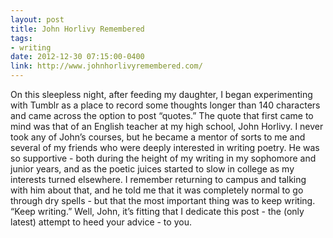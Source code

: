 ```yaml
---
layout: post
title: John Horlivy Remembered
tags:
- writing
date: 2012-12-30 07:15:00-0400
link: http://www.johnhorlivyremembered.com/
---
```

On this sleepless night, after feeding my daughter, I began experimenting with Tumblr as a place to record some thoughts longer than 140 characters and came across the option to post “quotes.” The quote that first came to mind was that of an English teacher at my high school, John Horlivy. I never took any of John’s courses, but he became a mentor of sorts to me and several of my friends who were deeply interested in writing poetry. He was so supportive - both during the height of my writing in my sophomore and junior years, and as the poetic juices started to slow in college as my interests turned elsewhere. I remember returning to campus and talking with him about that, and he told me that it was completely normal to go through dry spells - but that the most important thing was to keep writing. “Keep writing.” Well, John, it’s fitting that I dedicate this post - the (only latest) attempt to heed your advice - to you.